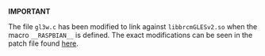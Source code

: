 **IMPORTANT**

The file `gl3w.c` has been modified to link against `libbrcmGLESv2.so` when the macro `__RASPBIAN__` is defined.
The exact modifications can be seen in the patch file found [here](https://github.com/ocornut/imgui/issues/2822#issuecomment-573319787).